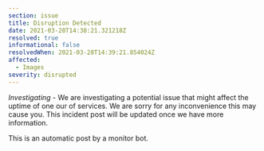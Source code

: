 ```yaml
---
section: issue
title: Disruption Detected
date: 2021-03-28T14:38:21.321218Z
resolved: true
informational: false
resolvedWhen: 2021-03-28T14:39:21.854024Z
affected:
  - Images
severity: disrupted
---
```

*Investigating* - We are investigating a potential issue that might affect the uptime of one our of services. We are sorry for any inconvenience this may cause you. This incident post will be updated once we have more information.

This is an automatic post by a monitor bot.
        